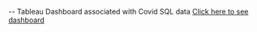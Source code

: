 -- Tableau Dashboard associated with Covid SQL data 
<a href= "https://public.tableau.com/app/profile/stephen.zheng8580/viz/CovidDashboardProject_17337298620060/Dashboard1"> Click here to see dashboard
